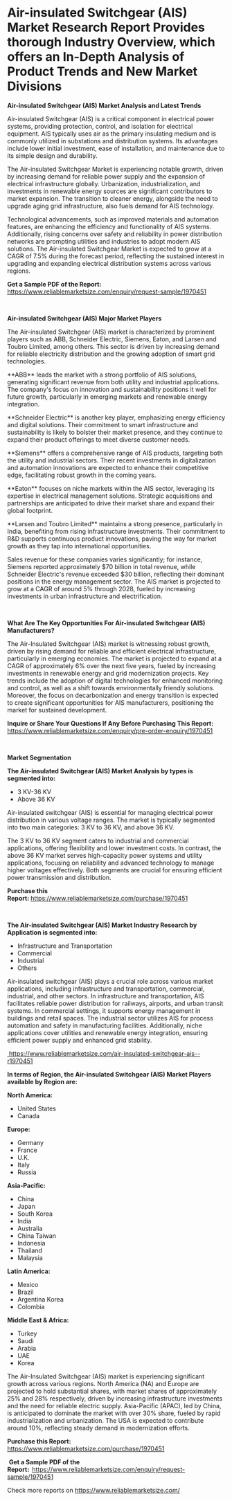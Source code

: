 <p><h1>Air-insulated Switchgear (AIS) Market Research Report Provides thorough Industry Overview, which offers an In-Depth Analysis of Product Trends and New Market Divisions</h1></p><p><strong>Air-insulated Switchgear (AIS) Market Analysis and Latest Trends</strong></p>
<p><p>Air-insulated Switchgear (AIS) is a critical component in electrical power systems, providing protection, control, and isolation for electrical equipment. AIS typically uses air as the primary insulating medium and is commonly utilized in substations and distribution systems. Its advantages include lower initial investment, ease of installation, and maintenance due to its simple design and durability.</p><p>The Air-insulated Switchgear Market is experiencing notable growth, driven by increasing demand for reliable power supply and the expansion of electrical infrastructure globally. Urbanization, industrialization, and investments in renewable energy sources are significant contributors to market expansion. The transition to cleaner energy, alongside the need to upgrade aging grid infrastructure, also fuels demand for AIS technology. </p><p>Technological advancements, such as improved materials and automation features, are enhancing the efficiency and functionality of AIS systems. Additionally, rising concerns over safety and reliability in power distribution networks are prompting utilities and industries to adopt modern AIS solutions. The Air-insulated Switchgear Market is expected to grow at a CAGR of 7.5% during the forecast period, reflecting the sustained interest in upgrading and expanding electrical distribution systems across various regions.</p></p>
<p><strong>Get a Sample PDF of the Report:&nbsp;</strong> <a href="https://www.reliablemarketsize.com/enquiry/request-sample/1970451?utm_campaign=1133&utm_medium=2&utm_source=Github&utm_content=ia&utm_term=01032025&utm_id=air-insulated-switchgear-ais">https://www.reliablemarketsize.com/enquiry/request-sample/1970451</a></p>
<p>&nbsp;</p>
<p><strong>Air-insulated Switchgear (AIS) Major Market Players</strong></p>
<p><p>The Air-insulated Switchgear (AIS) market is characterized by prominent players such as ABB, Schneider Electric, Siemens, Eaton, and Larsen and Toubro Limited, among others. This sector is driven by increasing demand for reliable electricity distribution and the growing adoption of smart grid technologies.</p><p>**ABB** leads the market with a strong portfolio of AIS solutions, generating significant revenue from both utility and industrial applications. The company's focus on innovation and sustainability positions it well for future growth, particularly in emerging markets and renewable energy integration.</p><p>**Schneider Electric** is another key player, emphasizing energy efficiency and digital solutions. Their commitment to smart infrastructure and sustainability is likely to bolster their market presence, and they continue to expand their product offerings to meet diverse customer needs.</p><p>**Siemens** offers a comprehensive range of AIS products, targeting both the utility and industrial sectors. Their recent investments in digitalization and automation innovations are expected to enhance their competitive edge, facilitating robust growth in the coming years.</p><p>**Eaton** focuses on niche markets within the AIS sector, leveraging its expertise in electrical management solutions. Strategic acquisitions and partnerships are anticipated to drive their market share and expand their global footprint.</p><p>**Larsen and Toubro Limited** maintains a strong presence, particularly in India, benefiting from rising infrastructure investments. Their commitment to R&D supports continuous product innovations, paving the way for market growth as they tap into international opportunities.</p><p>Sales revenue for these companies varies significantly; for instance, Siemens reported approximately $70 billion in total revenue, while Schneider Electric's revenue exceeded $30 billion, reflecting their dominant positions in the energy management sector. The AIS market is projected to grow at a CAGR of around 5% through 2028, fueled by increasing investments in urban infrastructure and electrification.</p></p>
<p>&nbsp;</p>
<p><strong>What Are The Key Opportunities For Air-insulated Switchgear (AIS) Manufacturers?</strong></p>
<p><p>The Air-Insulated Switchgear (AIS) market is witnessing robust growth, driven by rising demand for reliable and efficient electrical infrastructure, particularly in emerging economies. The market is projected to expand at a CAGR of approximately 6% over the next five years, fueled by increasing investments in renewable energy and grid modernization projects. Key trends include the adoption of digital technologies for enhanced monitoring and control, as well as a shift towards environmentally friendly solutions. Moreover, the focus on decarbonization and energy transition is expected to create significant opportunities for AIS manufacturers, positioning the market for sustained development.</p></p>
<p><strong>Inquire or Share Your Questions If Any Before Purchasing This Report:</strong> <a href="https://www.reliablemarketsize.com/enquiry/pre-order-enquiry/1970451?utm_campaign=1133&utm_medium=2&utm_source=Github&utm_content=ia&utm_term=01032025&utm_id=air-insulated-switchgear-ais">https://www.reliablemarketsize.com/enquiry/pre-order-enquiry/1970451</a></p>
<p>&nbsp;</p>
<p><strong>Market Segmentation</strong></p>
<p><strong>The Air-insulated Switchgear (AIS) Market Analysis by types is segmented into:</strong></p>
<p><ul><li>3 KV-36 KV</li><li>Above 36 KV</li></ul></p>
<p><p>Air-insulated switchgear (AIS) is essential for managing electrical power distribution in various voltage ranges. The market is typically segmented into two main categories: 3 KV to 36 KV, and above 36 KV. </p><p>The 3 KV to 36 KV segment caters to industrial and commercial applications, offering flexibility and lower investment costs. In contrast, the above 36 KV market serves high-capacity power systems and utility applications, focusing on reliability and advanced technology to manage higher voltages effectively. Both segments are crucial for ensuring efficient power transmission and distribution.</p></p>
<p><strong>Purchase this Report:&nbsp;</strong><a href="https://www.reliablemarketsize.com/purchase/1970451?utm_campaign=1133&utm_medium=2&utm_source=Github&utm_content=ia&utm_term=01032025&utm_id=air-insulated-switchgear-ais">https://www.reliablemarketsize.com/purchase/1970451</a></p>
<p>&nbsp;</p>
<p><strong>The Air-insulated Switchgear (AIS) Market Industry Research by Application is segmented into:</strong></p>
<p><ul><li>Infrastructure and Transportation</li><li>Commercial</li><li>Industrial</li><li>Others</li></ul></p>
<p><p>Air-insulated switchgear (AIS) plays a crucial role across various market applications, including infrastructure and transportation, commercial, industrial, and other sectors. In infrastructure and transportation, AIS facilitates reliable power distribution for railways, airports, and urban transit systems. In commercial settings, it supports energy management in buildings and retail spaces. The industrial sector utilizes AIS for process automation and safety in manufacturing facilities. Additionally, niche applications cover utilities and renewable energy integration, ensuring efficient power supply and enhanced grid stability.</p></p>
<p><a href="https://www.reliablemarketsize.com/air-insulated-switchgear-ais--r1970451?utm_campaign=1133&utm_medium=2&utm_source=Github&utm_content=ia&utm_term=01032025&utm_id=air-insulated-switchgear-ais">&nbsp;https://www.reliablemarketsize.com/air-insulated-switchgear-ais--r1970451</a></p>
<p><strong>In terms of Region, the Air-insulated Switchgear (AIS) Market Players available by Region are:</strong></p>
<p>
    <p> <strong> North America: </strong>
        <ul>
            <li>United States</li>
            <li>Canada</li>
        </ul>
        </p> 
    <p> <strong> Europe: </strong>
        <ul>
            <li>Germany</li>
            <li>France</li>
            <li>U.K.</li>
            <li>Italy</li>
            <li>Russia</li>
        </ul>
        </p> 
    <p> <strong> Asia-Pacific: </strong>
        <ul>
            <li>China</li>
            <li>Japan</li>
            <li>South Korea</li>
            <li>India</li>
            <li>Australia</li>
            <li>China Taiwan</li>
            <li>Indonesia</li>
            <li>Thailand</li>
            <li>Malaysia</li>
        </ul>
        </p> 
    <p> <strong> Latin America: </strong>
        <ul>
            <li>Mexico</li>
            <li>Brazil</li>
            <li>Argentina Korea</li>
            <li>Colombia</li>
        </ul>
        </p> 
    <p> <strong> Middle East & Africa: </strong>
        <ul>
            <li>Turkey</li>
            <li>Saudi</li>
            <li>Arabia</li>
            <li>UAE</li>
            <li>Korea</li>
        </ul>
    </p>
    </p>
<p><p>The Air-Insulated Switchgear (AIS) market is experiencing significant growth across various regions. North America (NA) and Europe are projected to hold substantial shares, with market shares of approximately 25% and 28% respectively, driven by increasing infrastructure investments and the need for reliable electric supply. Asia-Pacific (APAC), led by China, is anticipated to dominate the market with over 30% share, fueled by rapid industrialization and urbanization. The USA is expected to contribute around 10%, reflecting steady demand in modernization efforts.</p></p>
<p><strong>Purchase this Report: </strong><a href="https://www.reliablemarketsize.com/purchase/1970451?utm_campaign=1133&utm_medium=2&utm_source=Github&utm_content=ia&utm_term=01032025&utm_id=air-insulated-switchgear-ais">https://www.reliablemarketsize.com/purchase/1970451</a></p>
<p>&nbsp;<strong>Get a Sample PDF of the Report:&nbsp;&nbsp;</strong><a href="https://www.reliablemarketsize.com/enquiry/request-sample/1970451?utm_campaign=1133&utm_medium=2&utm_source=Github&utm_content=ia&utm_term=01032025&utm_id=air-insulated-switchgear-ais">https://www.reliablemarketsize.com/enquiry/request-sample/1970451</a></p>
<p><strong></strong></p>
<p>Check more reports on <a href="https://www.reliablemarketsize.com/?utm_campaign=1133&utm_medium=2&utm_source=Github&utm_content=ia&utm_term=01032025&utm_id=air-insulated-switchgear-ais">https://www.reliablemarketsize.com/</a></p>